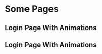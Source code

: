 <script setup>
import PagePreview from './components/PagePreview.vue'
import GenshinEye from './components/GenshinEye.vue'
import Login from './components/Login.vue'

</script>
# Some Pages

## Login Page With Animations
<PagePreview>
  <Login />
</PagePreview>

## Login Page With Animations
<PagePreview>
  <GenshinEye />
</PagePreview>